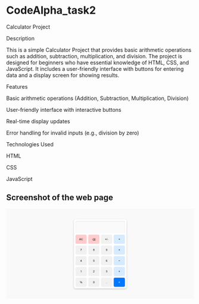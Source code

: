 # CodeAlpha_task2
Calculator Project

Description

This is a simple Calculator Project that provides basic arithmetic operations such as addition, subtraction, multiplication, and division. The project is designed for beginners who have essential knowledge of HTML, CSS, and JavaScript. It includes a user-friendly interface with buttons for entering data and a display screen for showing results.

Features

Basic arithmetic operations (Addition, Subtraction, Multiplication, Division)

User-friendly interface with interactive buttons

Real-time display updates

Error handling for invalid inputs (e.g., division by zero)

Technologies Used

HTML

CSS

JavaScript

## Screenshot of the web page
![Image Gallery Preview](assets/screenshot.png)
